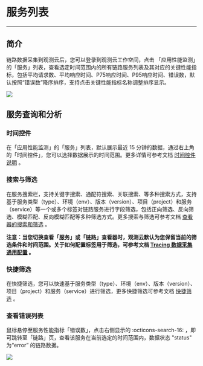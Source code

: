 # 服务列表
---

## 简介

链路数据采集到观测云后，您可以登录到观测云工作空间，点击 「应用性能监测」的「服务」列表，查看选定时间范围内的所有链路服务列表及其对应的关键性能指标，包括平均请求数、平均响应时间、P75响应时间、P95响应时间、错误数，默认按照“错误数”降序排序，支持点击关键性能指标名称调整排序显示。

![](img/3.apm_1.png)

## 服务查询和分析

### 时间控件

在「应用性能监测」的「服务」列表，默认展示最近 15 分钟的数据，通过右上角的「时间控件」，您可以选择数据展示的时间范围。更多详情可参考文档 [时间控件说明](../getting-started/function-details/explorer-search.md#time) 。

### 搜索与筛选

在服务搜索栏，支持关键字搜索、通配符搜索、关联搜索、等多种搜索方式，支持基于服务类型（type）、环境（env）、版本（version）、项目（project）和服务（service）等一个或多个标签对链路服务进行字段筛选，包括正向筛选、反向筛选、模糊匹配、反向模糊匹配等多种筛选方式。更多搜索与筛选可参考文档 [查看器的搜索和筛选](../getting-started/function-details/explorer-search.md) 。

**注意：当您切换查看「服务」或「链路」查看器时，观测云默认为您保留当前的筛选条件和时间范围。关于如何配置标签用于筛选，可参考文档 [Tracing 数据采集通用配置](../datakit/datakit-tracing.md#tracing-common-config) 。**

### 快捷筛选

在快捷筛选，您可以快速基于服务类型（type）、环境（env）、版本（version）、项目（project）和服务（service）进行筛选，更多快捷筛选可参考文档 [快捷筛选](../getting-started/function-details/explorer-search.md#quick-filter) 。

### 查看错误列表

鼠标悬停至服务性能指标「错误数」，点击右侧显示的 :octicons-search-16: ，即可跳转至「链路」页，查看该服务在当前选定的时间范围内，数据状态 "status" 为“error” 的链路数据。

![](img/3.apm_2.gif)

